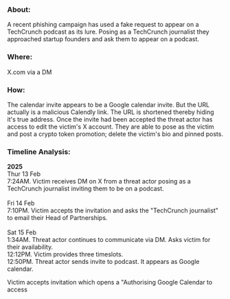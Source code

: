 ### About: 
A recent phishing campaign has used a fake request to appear on a TechCrunch podcast as its lure. Posing as a TechCrunch journalist they approached
startup founders and ask them to appear on a podcast. 

### Where: 
X.com via a DM

### How: 
The calendar invite appears to be a Google calendar invite. But the URL actually is a malicious Calendly link. The URL is shortened thereby hiding 
it's true address. Once the invite had been accepted the threat actor has access to edit the victim's X account. They are able to pose as the victim and 
post a crypto token promotion; delete the victim's bio and pinned posts.

### Timeline Analysis:

**2025** <br>
Thur 13 Feb <br>
7:24AM. Victim receives DM on X from a threat actor posing as a TechCrunch journalist inviting them to be on a podcast. <br>
<br>
Fri 14 Feb <br>
7:10PM. Victim accepts the invitation and asks the "TechCrunch journalist" to email their Head of Partnerships. <br>
<br>
Sat 15 Feb <br>
1:34AM. Threat actor continues to communicate via DM. Asks victim for their availability. <br>
12:12PM. Victim provides three timeslots. <br>
12:50PM. Threat actor sends invite to podcast. It appears as Google calendar. <br>

Victim accepts invitation which opens a "Authorising Google Calendar to access 










